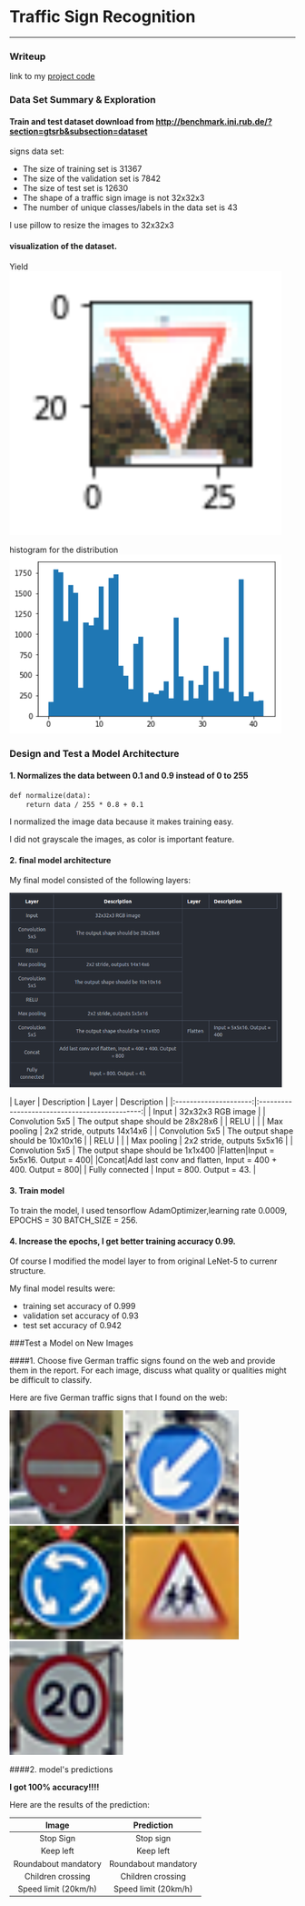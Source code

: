 # **Traffic Sign Recognition**

---
### Writeup


link to my [project code](https://github.com/redheli/CarND-Traffic-Sign-Classifier-Project/blob/master/Traffic_Sign_Classifier.ipynb)

### Data Set Summary & Exploration

#### Train and test dataset download from http://benchmark.ini.rub.de/?section=gtsrb&subsection=dataset

signs data set:

* The size of training set is 31367
* The size of the validation set is 7842
* The size of test set is 12630
* The shape of a traffic sign image is not 32x32x3
* The number of unique classes/labels in the data set is 43

I use pillow to resize the images to 32x32x3

#### visualization of the dataset.

Yield
<img src="Yield.png" width="480"  />

histogram for the distribution
<img src="hits.png" width="480"  />


### Design and Test a Model Architecture

#### 1. Normalizes the data between 0.1 and 0.9 instead of 0 to 255

```
def normalize(data):
    return data / 255 * 0.8 + 0.1
```

I normalized the image data because it makes training easy.

I did not grayscale the images, as color is important feature.


#### 2. final model architecture

My final model consisted of the following layers:

<img src="lll.png" width="480"  />

| Layer         		|     Description	        					| Layer | Description |
|:---------------------:|:---------------------------------------------:|
| Input         		| 32x32x3 RGB image   							|
| Convolution 5x5     	| The output shape should be 28x28x6 	|
| RELU					|												|
| Max pooling	      	| 2x2 stride,  outputs 14x14x6 				|
| Convolution 5x5	    | The output shape should be 10x10x16      									|
| RELU	    |       									|
| Max pooling	      	| 2x2 stride,  outputs 5x5x16 				|
| Convolution 5x5	    | The output shape should be 1x1x400      									|Flatten|Input = 5x5x16. Output = 400|
|Concat|Add last conv and flatten, Input = 400 + 400. Output = 800|
| Fully connected		| Input = 800. Output = 43.        									|




#### 3. Train model

To train the model, I used tensorflow AdamOptimizer,learning rate 0.0009, EPOCHS = 30
BATCH_SIZE = 256.




#### 4. Increase the epochs, I get better training accuracy 0.99.
Of course I modified the model layer to from original LeNet-5 to currenr structure.



My final model results were:
* training set accuracy of 0.999
* validation set accuracy of 0.93
* test set accuracy of 0.942


###Test a Model on New Images

####1. Choose five German traffic signs found on the web and provide them in the report. For each image, discuss what quality or qualities might be difficult to classify.

Here are five German traffic signs that I found on the web:

<img src="custom/example_00005.png" width="200"  />
<img src="custom/example_00007.png" width="200"  />
<img src="custom/example_00008.png" width="200"  />
<img src="custom/example_00030.png" width="200"  />
<img src="custom/example_00035.png" width="200"  />


####2. model's predictions

**I got 100% accuracy!!!!**

Here are the results of the prediction:

| Image			        |     Prediction	        					|
|:---------------------:|:---------------------------------------------:|
| Stop Sign      		| Stop sign   									|
| Keep left     			| Keep left 										|
| Roundabout mandatory					| Roundabout mandatory											|
| Children crossing| Children crossing|
| Speed limit (20km/h)			| Speed limit (20km/h)     							|
